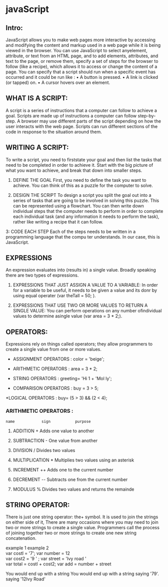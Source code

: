 # javaScript 

## Intro:

JavaScript allows you to make web pages more interactive by accessing and modifying the content and markup used in a web page while it is being viewed in the browser.
You can use JavaScript to select anyelement, attribute, or text from an HTML page, and to add elements, attributes, and text to the page, or remove them, specify a set 
of steps for the browser to follow (like a recipe), which allows it to access or change the content of a page. You can specify that a script should run when a specific 
event has occurred and it could be run like : • A button is pressed. • A link is clicked (or tapped) on. • A cursor hovers over an element.

## WHAT IS A SCRIPT:
A script is a series of instructions that a computer can follow to achieve a goal. Scripts are made up of instructions a computer can follow step-by-step. A browser may
use different parts of the script depending on how the user interacts with the web page. Scripts can run different sections of the code in response to the situation 
around them.

## WRITING A SCRIPT:

To write a script, you need to firststate your goal and then list the tasks that need to be completed in order to achieve it. Start with the big picture of what
you want to achieve, and break that down into smaller steps.

1. DEFINE THE GOAL
First, you need to define the task you want to achieve. You can think of this as a puzzle for the computer to solve.

2. DESIGN THE SCRIPT
To design a script you split the goal out into a series of tasks that are going to be involved in solving this puzzle. This can be represented using a flowchart.
You can then write down individual steps that the computer needs to perform in order to complete each individual task (and any information it needs to
perform the task), rather like writing a recipe that it can follow.

3: CODE EACH STEP 
Each of the steps needs to be written in a programming language that the compu ter understands. In our case, this is JavaScript.

## EXPRESSIONS

An expression evaluates into (results in) a single value. Broadly speaking there are two types of expressions. 


1. EXPRESSIONS THAT JUST ASSIGN A VALUE TO A VARIABLE:
In order for a variable to be useful, it needs to be given a value and its donr by using equal operater (var theTall = 50; ).

2. EXPRESSIONS THAT USE TWO OR MORE VALUES TO RETURN A SINGLE VALUE:
You can perform operations on any number ofindividual values to determine asingle value (var area = 3 * 2;).

## OPERATORS:

Expressions rely on things called operators; they allow programmers to create a single value from one or more values. 

* ASSIGNMENT OPERATORS : color = 'beige'; 

* ARITHMETIC OPERATORS : area = 3 * 2;

* STRING OPERATORS : greeting= 'Hi 1 + 'Mol ly';

* COMPARISON OPERATORS : buy = 3 > 5; 

*LOGICAL OPERATORS : buy= (5 > 3) && (2 < 4); 



### ARITHMETIC OPERATORS :

    name            sign           purpose
1. ADDITION          +          Adds one value to another

2. SUBTRACTION       -          One value from another 

3. DIVISION          /          Divides two values

4. MULTIPLICATION    *          Multiplies two values using an asterisk

5. INCREMENT        ++         Adds one to the current number

6. DECREMENT        --        Subtracts one from the current number

7. MODULUS          %         Divides two values and returns the remainde




## STRING OPERATOR:

There is just one string operator: the+ symbol. It is used to join the strings on either side of it, There are many occasions where you may need to join two or
more strings to create a single value. Programmers call the process of joining together two or more strings to create one new string concatenation.

 example 1                                        example 2     
var costl = '7';                            var  number = 12                                   
var cost2 = '9 ' ;                          var  street = 'Ivy road '                             
var total = costl + cost2;                  var  add = number + street                           
                                                                         
You would end up with a string               You would end up with a string
   saying '79'.                                   saying '12Ivy Road'                                                               






